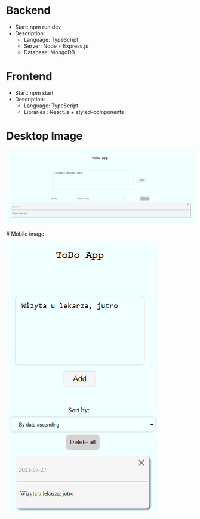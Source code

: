 # Backend
 - Start: npm run dev
 - Description:
    - Language: TypeScript
    - Server: Node + Express.js
    - Database: MongoDB
# Frontend
 - Start: npm start
 - Description:
    - Language: TypeScript
    - Libraries : React.js + styled-components
# Desktop Image
<p>
<img src="public/desk.PNG">
</p>
# Mobile image
<p>
<img src="public/mobile.PNG">
</p>